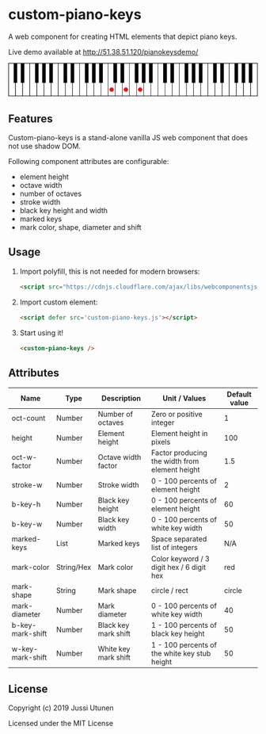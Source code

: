 # custom-piano-keys
A web component for creating HTML elements that depict piano keys.

Live demo available at http://51.38.51.120/pianokeysdemo/

![Screenshot](keys.png)

## Features
Custom-piano-keys is a stand-alone vanilla JS web component that does not use shadow DOM.

Following component attributes are configurable:

- element height
- octave width
- number of octaves
- stroke width
- black key height and width
- marked keys
- mark color, shape, diameter and shift

## Usage

1. Import polyfill, this is not needed for modern browsers:

    ```html
    <script src="https://cdnjs.cloudflare.com/ajax/libs/webcomponentsjs/2.2.10/webcomponents-bundle.js"></script>
    ```

2. Import custom element:

    ```html
    <script defer src='custom-piano-keys.js'></script>
    ```

3. Start using it!

    ```html
    <custom-piano-keys />
    ```

## Attributes

Name            | Type      | Description             | Unit / Values                                | Default value
---             | ---       | ---                     | ---                                          | ---
oct-count       | Number    | Number of octaves       |Zero or positive integer                      | 1
height          | Number    | Element height          |Element height in pixels                              | 100
oct-w-factor    | Number    | Octave width factor     |Factor producing the width from element height        | 1.5
stroke-w        | Number    | Stroke width            |0 - 100 percents of element height                    | 2
b-key-h         | Number    | Black key height        |0 - 100 percents of element height                    | 60
b-key-w         | Number    | Black key width         |0 - 100 percents of white key width           | 50
marked-keys     | List      | Marked keys             |Space separated list of integers              | N/A
mark-color      | String/Hex| Mark color              |Color keyword / 3 digit hex / 6 digit hex     | red
mark-shape      | String    | Mark shape              | circle / rect                                | circle
mark-diameter   | Number    | Mark diameter           |0 - 100 percents of white key width           | 40
b-key-mark-shift| Number    | Black key mark shift    |1 - 100 percents of black key height          | 50
w-key-mark-shift| Number    | White key mark shift    |1 - 100 percents of the white key stub height | 50


## License
Copyright (c) 2019 Jussi Utunen

Licensed under the MIT License
